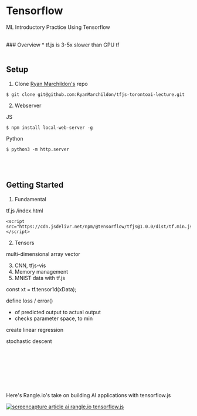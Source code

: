 # Tensorflow
ML Introductory Practice Using Tensorflow


<br />
### Overview
* tf.js is 3-5x slower than GPU tf

<br />
<br />

## Setup

1. Clone [Ryan Marchildon's](https://github.com/RyanMarchildon/tfjs-torontoai-lecture) repo
```
$ git clone git@github.com:RyanMarchildon/tfjs-torontoai-lecture.git
```

2. Webserver

JS
```
$ npm install local-web-server -g
```

Python
```
$ python3 -m http.server
```
<br />
<br />

## Getting Started

1. Fundamental

tf.js /index.html
```
<script src="https://cdn.jsdelivr.net/npm/@tensorflow/tfjs@1.0.0/dist/tf.min.js"></script>
```

2. Tensors 

multi-dimensional array vector

3. CNN, tfjs-vis
4. Memory management
5. MNIST data with tf.js


const xt = tf.tensor1d(xData); 


define loss / error()
- of predicted output to actual output
- checks parameter space, to min

create linear regression

stochastic descent



<br />
<br />
<br />
<br />
<br />
<br />

Here's Rangle.io's take on building AI applications with tensorflow.js

[![screencapture article ai rangle.io tensorflow.js](img/rangleio-article-thumb)](https://github.com/mori-c/tensorflow/blob/master/img/rangle-io-blog-bringing-artificial-intelligence-to-the-browser-with-tensorflow-js-2019-05-02-18_34_06.png)



